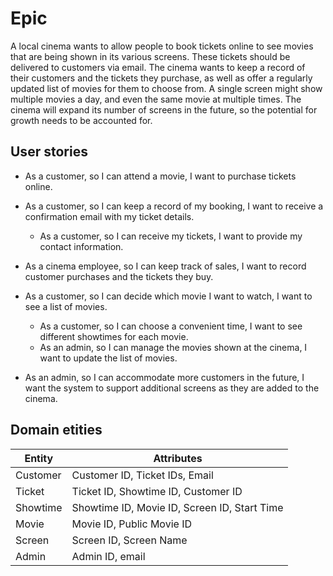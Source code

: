 # Epic
A local cinema wants to allow people to book tickets online to see movies that are being shown in its various screens. These tickets should be delivered to customers via email. The cinema wants to keep a record of their customers and the tickets they purchase, as well as offer a regularly updated list of movies for them to choose from. A single screen might show multiple movies a day, and even the same movie at multiple times. The cinema will expand its number of screens in the future, so the potential for growth needs to be accounted for.

## User stories
- As a customer, so I can attend a movie, I want to purchase tickets online.

- As a customer, so I can keep a record of my booking, I want to receive a confirmation email with my ticket details.
    - As a customer, so I can receive my tickets, I want to provide my contact information.

- As a cinema employee, so I can keep track of sales, I want to record customer purchases and the tickets they buy.

- As a customer, so I can decide which movie I want to watch, I want to see a list of movies.
    - As a customer, so I can choose a convenient time, I want to see different showtimes for each movie.
    - As an admin, so I can manage the movies shown at the cinema, I want to update the list of movies.

- As an admin, so I can accommodate more customers in the future, I want the system to support additional screens as they are added to the cinema.

## Domain etities
| Entity       | Attributes |
|-|-|
| Customer     | Customer ID, Ticket IDs, Email |
| Ticket       | Ticket ID, Showtime ID, Customer ID |
| Showtime     | Showtime ID, Movie ID, Screen ID, Start Time |
| Movie        | Movie ID, Public Movie ID |
| Screen       | Screen ID, Screen Name |
| Admin | Admin ID, email |